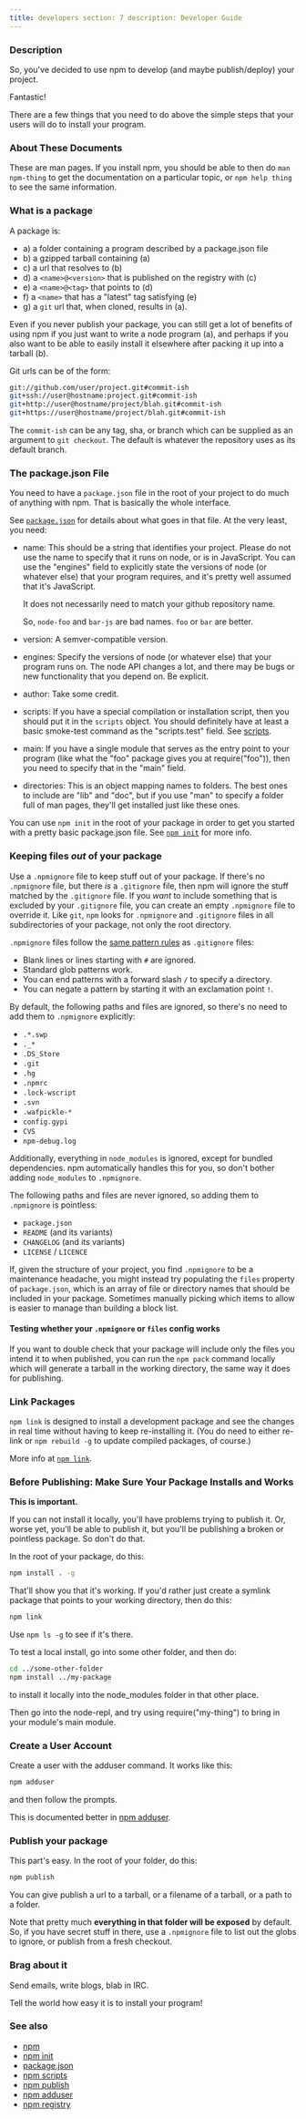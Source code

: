 ```yaml
---
title: developers section: 7 description: Developer Guide
---
```


### Description

So, you've decided to use npm to develop (and maybe publish/deploy)
your project.

Fantastic!

There are a few things that you need to do above the simple steps that your users will do to install your program.

### About These Documents

These are man pages. If you install npm, you should be able to then do `man npm-thing` to get the documentation on a
particular topic, or `npm help thing` to see the same information.

### What is a package

A package is:

* a) a folder containing a program described by a package.json file
* b) a gzipped tarball containing (a)
* c) a url that resolves to (b)
* d) a `<name>@<version>` that is published on the registry with (c)
* e) a `<name>@<tag>` that points to (d)
* f) a `<name>` that has a "latest" tag satisfying (e)
* g) a `git` url that, when cloned, results in (a).

Even if you never publish your package, you can still get a lot of benefits of using npm if you just want to write a
node program (a), and perhaps if you also want to be able to easily install it elsewhere after packing it up into a
tarball (b).

Git urls can be of the form:

```bash
git://github.com/user/project.git#commit-ish
git+ssh://user@hostname:project.git#commit-ish
git+http://user@hostname/project/blah.git#commit-ish
git+https://user@hostname/project/blah.git#commit-ish
```

The `commit-ish` can be any tag, sha, or branch which can be supplied as an argument to `git checkout`. The default is
whatever the repository uses as its default branch.

### The package.json File

You need to have a `package.json` file in the root of your project to do much of anything with npm. That is basically
the whole interface.

See [`package.json`](/configuring-npm/package-json) for details about what goes in that file. At the very least, you
need:

* name: This should be a string that identifies your project. Please do not use the name to specify that it runs on
  node, or is in JavaScript. You can use the "engines" field to explicitly state the versions of node
  (or whatever else) that your program requires, and it's pretty well assumed that it's JavaScript.

  It does not necessarily need to match your github repository name.

  So, `node-foo` and `bar-js` are bad names.  `foo` or `bar` are better.

* version: A semver-compatible version.

* engines: Specify the versions of node (or whatever else) that your program runs on. The node API changes a lot, and
  there may be bugs or new functionality that you depend on. Be explicit.

* author: Take some credit.

* scripts: If you have a special compilation or installation script, then you should put it in the `scripts` object. You
  should definitely have at least a basic smoke-test command as the "scripts.test" field. See
  [scripts](/using-npm/scripts).

* main: If you have a single module that serves as the entry point to your program (like what the "foo" package gives
  you at require("foo")), then you need to specify that in the "main" field.

* directories: This is an object mapping names to folders. The best ones to include are "lib" and "doc", but if you
  use "man" to specify a folder full of man pages, they'll get installed just like these ones.

You can use `npm init` in the root of your package in order to get you started with a pretty basic package.json file.
See [`npm init`](/commands/npm-init) for more info.

### Keeping files *out* of your package

Use a `.npmignore` file to keep stuff out of your package. If there's no
`.npmignore` file, but there *is* a `.gitignore` file, then npm will ignore the stuff matched by the `.gitignore` file.
If you *want* to include something that is excluded by your `.gitignore` file, you can create an empty `.npmignore` file
to override it. Like `git`, `npm` looks for
`.npmignore` and `.gitignore` files in all subdirectories of your package, not only the root directory.

`.npmignore` files follow
the [same pattern rules](https://git-scm.com/book/en/v2/Git-Basics-Recording-Changes-to-the-Repository#_ignoring)
as `.gitignore` files:

* Blank lines or lines starting with `#` are ignored.
* Standard glob patterns work.
* You can end patterns with a forward slash `/` to specify a directory.
* You can negate a pattern by starting it with an exclamation point `!`.

By default, the following paths and files are ignored, so there's no need to add them to `.npmignore` explicitly:

* `.*.swp`
* `._*`
* `.DS_Store`
* `.git`
* `.hg`
* `.npmrc`
* `.lock-wscript`
* `.svn`
* `.wafpickle-*`
* `config.gypi`
* `CVS`
* `npm-debug.log`

Additionally, everything in `node_modules` is ignored, except for bundled dependencies. npm automatically handles this
for you, so don't bother adding `node_modules` to `.npmignore`.

The following paths and files are never ignored, so adding them to
`.npmignore` is pointless:

* `package.json`
* `README` (and its variants)
* `CHANGELOG` (and its variants)
* `LICENSE` / `LICENCE`

If, given the structure of your project, you find `.npmignore` to be a maintenance headache, you might instead try
populating the `files`
property of `package.json`, which is an array of file or directory names that should be included in your package.
Sometimes manually picking which items to allow is easier to manage than building a block list.

#### Testing whether your `.npmignore` or `files` config works

If you want to double check that your package will include only the files you intend it to when published, you can run
the `npm pack` command locally which will generate a tarball in the working directory, the same way it does for
publishing.

### Link Packages

`npm link` is designed to install a development package and see the changes in real time without having to keep
re-installing it.  (You do need to either re-link or `npm rebuild -g` to update compiled packages, of course.)

More info at [`npm link`](/commands/npm-link).

### Before Publishing: Make Sure Your Package Installs and Works

**This is important.**

If you can not install it locally, you'll have problems trying to publish it. Or, worse yet, you'll be able to publish
it, but you'll be publishing a broken or pointless package. So don't do that.

In the root of your package, do this:

```bash
npm install . -g
```

That'll show you that it's working. If you'd rather just create a symlink package that points to your working directory,
then do this:

```bash
npm link
```

Use `npm ls -g` to see if it's there.

To test a local install, go into some other folder, and then do:

```bash
cd ../some-other-folder
npm install ../my-package
```

to install it locally into the node_modules folder in that other place.

Then go into the node-repl, and try using require("my-thing") to bring in your module's main module.

### Create a User Account

Create a user with the adduser command. It works like this:

```bash
npm adduser
```

and then follow the prompts.

This is documented better in [npm adduser](/commands/npm-adduser).

### Publish your package

This part's easy. In the root of your folder, do this:

```bash
npm publish
```

You can give publish a url to a tarball, or a filename of a tarball, or a path to a folder.

Note that pretty much **everything in that folder will be exposed**
by default. So, if you have secret stuff in there, use a
`.npmignore` file to list out the globs to ignore, or publish from a fresh checkout.

### Brag about it

Send emails, write blogs, blab in IRC.

Tell the world how easy it is to install your program!

### See also

* [npm](/commands/npm)
* [npm init](/commands/npm-init)
* [package.json](/configuring-npm/package-json)
* [npm scripts](/using-npm/scripts)
* [npm publish](/commands/npm-publish)
* [npm adduser](/commands/npm-adduser)
* [npm registry](/using-npm/registry)

